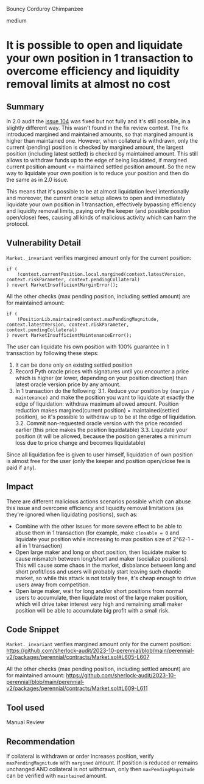 Bouncy Corduroy Chimpanzee

medium

# It is possible to open and liquidate your own position in 1 transaction to overcome efficiency and liquidity removal limits at almost no cost

## Summary

In 2.0 audit the [issue 104](https://github.com/sherlock-audit/2023-07-perennial-judging/issues/104) was fixed but not fully and it's still possible, in a slightly different way. This wasn't found in the fix review contest. The fix introduced margined and maintained amounts, so that margined amount is higher than maintained one. However, when collateral is withdrawn, only the current (pending) position is checked by margined amount, the largest position (including latest settled) is checked by maintained amount. This still allows to withdraw funds up to the edge of being liquidated, if margined current position amount <= maintained settled position amount. So the new way to liquidate your own position is to reduce your position and then do the same as in 2.0 issue.

This means that it's possible to be at almost liquidation level intentionally and moreover, the current oracle setup allows to open and immediately liquidate your own position in 1 transaction, effectively bypassing efficiency and liquidity removal limits, paying only the keeper (and possible position open/close) fees, causing all kinds of malicious activity which can harm the protocol.

## Vulnerability Detail

`Market._invariant` verifies margined amount only for the current position:
```solidity
if (
    !context.currentPosition.local.margined(context.latestVersion, context.riskParameter, context.pendingCollateral)
) revert MarketInsufficientMarginError();
```

All the other checks (max pending position, including settled amount) are for maintained amount:
```solidity
if (
    !PositionLib.maintained(context.maxPendingMagnitude, context.latestVersion, context.riskParameter, context.pendingCollateral)
) revert MarketInsufficientMaintenanceError();
```

The user can liquidate his own position with 100% guarantee in 1 transaction by following these steps:
1. It can be done only on existing settled position
2. Record Pyth oracle prices with signatures until you encounter a price which is higher (or lower, depending on your position direction) than latest oracle version price by any amount.
3. In 1 transaction do the following:
3.1. Reduce your position by `(margin / maintenance)` and make the position you want to liquidate at exactly the edge of liquidation: withdraw maximum allowed amount. Position reduction makes margined(current position) = maintained(settled position), so it's possible to withdraw up to be at the edge of liquidation.
3.2. Commit non-requested oracle version with the price recorded earlier (this price makes the position liquidatable)
3.3. Liquidate your position (it will be allowed, because the position generates a minimum loss due to price change and becomes liquidatable)

Since all liquidation fee is given to user himself, liquidation of own position is almost free for the user (only the keeper and position open/close fee is paid if any).

## Impact

There are different malicious actions scenarios possible which can abuse this issue and overcome efficiency and liquidity removal limitations (as they're ignored when liquidating positions), such as:
- Combine with the other issues for more severe effect to be able to abuse them in 1 transaction (for example, make `closable = 0` and liquidate your position while increasing to max position size of 2^62-1 - all in 1 transaction)
- Open large maker and long or short position, then liquidate maker to cause mismatch between long/short and maker (socialize positions). This will cause some chaos in the market, disbalance between long and short profit/loss and users will probably start leaving such chaotic market, so while this attack is not totally free, it's cheap enough to drive users away from competition.
- Open large maker, wait for long and/or short positions from normal users to accumulate, then liquidate most of the large maker position, which will drive taker interest very high and remaining small maker position will be able to accumulate big profit with a small risk.

## Code Snippet

`Market._invariant` verifies margined amount only for the current position:
https://github.com/sherlock-audit/2023-10-perennial/blob/main/perennial-v2/packages/perennial/contracts/Market.sol#L605-L607

All the other checks (max pending position, including settled amount) are for maintained amount:
https://github.com/sherlock-audit/2023-10-perennial/blob/main/perennial-v2/packages/perennial/contracts/Market.sol#L609-L611

## Tool used

Manual Review

## Recommendation

If collateral is withdrawn or order increases position, verify `maxPendingMagnitude` with `margined` amount. If position is reduced or remains unchanged AND collateral is not withdrawn, only then `maxPendingMagnitude` can be verified with `maintained` amount.